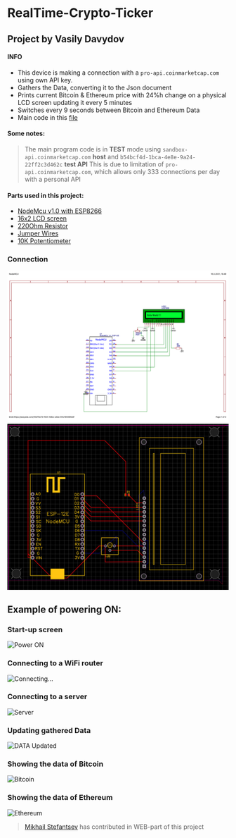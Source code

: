 # RealTime-Crypto-Ticker 

## Project by Vasily Davydov
 #### INFO
- This device is making a connection with a `pro-api.coinmarketcap.com` using own API key. 
- Gathers the Data, converting it to the Json document
- Prints current Bitcoin & Ethereum price with 24%h change on a physical LCD screen updating it every 5 minutes
- Switches every 9 seconds between Bitcoin and Ethereum Data
- Main code in this [file](Program/main.ino)

#### Some notes:
> The main program code is in **TEST** mode using `sandbox-api.coinmarketcap.com` **host** and `b54bcf4d-1bca-4e8e-9a24-22ff2c3d462c`
> **test API**
> This is due to limitation of `pro-api.coinmarketcap.com`, which allows only 333 connections per day with a personal API


#### Parts used in this project:
- [NodeMcu v1.0 with ESP8266](https://arduino-esp8266.readthedocs.io/en/latest/)
- [16x2 LCD screen](https://components101.com/16x2-lcd-pinout-datasheet)
- [220Ohm Resistor](https://www.amazon.com/EDGELEC-Resistor-Tolerance-Multiple-Resistance/dp/B07QK9ZBVZ/ref=sr_1_1_sspa?dchild=1&keywords=220+ohm+resistor&qid=1611518460&sr=8-1-spons&psc=1&spLa=ZW5jcnlwdGVkUXVhbGlmaWVyPUExQVk1NlhZMzAzQURNJmVuY3J5cHRlZElkPUEwMDQyODQwTUtUR09EVzFJRzkwJmVuY3J5cHRlZEFkSWQ9QTAwMjk4MTgyWlBWU1lJVFdKUFEzJndpZGdldE5hbWU9c3BfYXRmJmFjdGlvbj1jbGlja1JlZGlyZWN0JmRvTm90TG9nQ2xpY2s9dHJ1ZQ==)
- [Jumper Wires](https://www.amazon.com/EDGELEC-Breadboard-Optional-Assorted-Multicolored/dp/B07GD2BWPY/ref=sr_1_1_sspa?dchild=1&keywords=jumper+wires&qid=1611518487&sr=8-1-spons&psc=1&spLa=ZW5jcnlwdGVkUXVhbGlmaWVyPUEzRFZNN0RZR1VHVjE5JmVuY3J5cHRlZElkPUEwMjU0NDA2WDhOREwwV0JBMEwxJmVuY3J5cHRlZEFkSWQ9QTA5NDU0MzYxSkE3VExKQkZEQUxaJndpZGdldE5hbWU9c3BfYXRmJmFjdGlvbj1jbGlja1JlZGlyZWN0JmRvTm90TG9nQ2xpY2s9dHJ1ZQ==)
- [10K Potentiometer](https://www.amazon.com/MCIGICM-Breadboard-Trim-Potentiometer-Arduino/dp/B07S69443J/ref=sr_1_3?dchild=1&keywords=10k+potentiometer&qid=1611521499&sr=8-3)

### Connection
![Schematic](FilesforREADME/Schematic.png)
![PCB](FilesforREADME/PCB.png)

## Example of powering ON:
### Start-up screen 
![Power ON](FilesforREADME/pic1.png)
### Connecting to a WiFi router
![Connecting...](FilesforREADME/pic2.png)
### Connecting to a server
![Server](FilesforREADME/pic3.png)
### Updating gathered Data 
![DATA Updated](FilesforREADME/pic4.png)
### Showing the data of Bitcoin 
![Bitcoin](FilesforREADME/bit.png)
### Showing the data of Ethereum
![Ethereum](FilesforREADME/eth.png)

> [Mikhail Stefantsev](https://github.com/MStefan99) has contributed in WEB-part of this project



